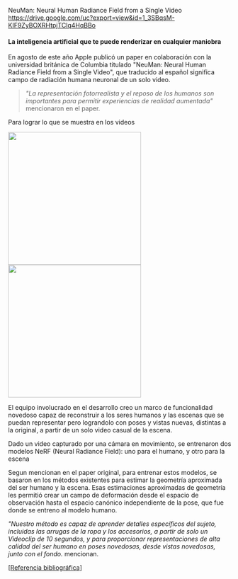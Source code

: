 NeuMan: Neural Human Radiance Field from a Single Video
https://drive.google.com/uc?export=view&id=1_3SBqsM-KIF9ZyBOXRHtpjTClq4HqBBo

#### La inteligencia artificial que te puede renderizar en cualquier maniobra

En agosto de este año Apple publicó un paper en colaboración con la universidad británica de Columbia titulado "NeuMan: Neural Human Radiance Field from a Single Video", que traducido al español significa campo de radiación humana neuronal de un solo video.

> *"La representación fotorrealista y el reposo de los humanos son importantes para permitir experiencias de realidad aumentada"* mencionaron en el paper.

Para lograr lo que se muestra en los videos 

<div class="mb-4">
    <a href="https://mlr.cdn-apple.com/video/neuman_citron_54759e750c.mp4" target="_blank">
        <img src="https://drive.google.com/uc?export=view&id=1_3SBqsM-KIF9ZyBOXRHtpjTClq4HqBBo" height="300">
    </a>
    <a href="https://mlr.cdn-apple.com/video/neuman_lab_4bdb6c85f6.mp4" target="_blank">
        <img src="https://drive.google.com/uc?export=view&id=1GccOzrvT1wSvuhecKH9P2pkb-yOljFGs" height="300">
    </a>
</div>


El equipo involucrado en el desarrollo creo un marco de funcionalidad novedoso capaz de reconstruir a los seres humanos y las escenas que se puedan representar pero lograndolo con poses y vistas nuevas, distintas a la original, a partir de un solo video casual de la escena.

Dado un video capturado por una cámara en movimiento, se entrenaron dos modelos NeRF (Neural Radiance Field): uno para el humano, y otro para la escena

Segun mencionan en el paper original, para entrenar estos modelos, se basaron en los métodos existentes para estimar la geometría aproximada del ser humano y la escena. Esas estimaciones aproximadas de geometría les permitió crear un campo de deformación desde el espacio de observación hasta el espacio canónico independiente de la pose, que fue donde se entreno al modelo humano.

*"Nuestro método es capaz de aprender detalles específicos del sujeto, incluidas las arrugas de la ropa y los accesorios, a partir de solo un Videoclip de 10 segundos, y para proporcionar representaciones de alta calidad del ser humano en poses novedosas, desde vistas novedosas, junto con el fondo.* mencionan.

[[Referencia bibliográfica](https://machinelearning.apple.com/research/neural-human-radiance-field)]


